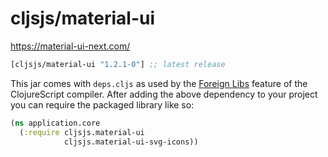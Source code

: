 # cljsjs/material-ui

https://material-ui-next.com/

[](dependency)
```clojure
[cljsjs/material-ui "1.2.1-0"] ;; latest release
```
[](/dependency)

This jar comes with `deps.cljs` as used by the [Foreign Libs][flibs] feature
of the ClojureScript compiler. After adding the above dependency to your project
you can require the packaged library like so:

```clojure
(ns application.core
  (:require cljsjs.material-ui
            cljsjs.material-ui-svg-icons))
```

[flibs]: https://clojurescript.org/reference/packaging-foreign-deps
